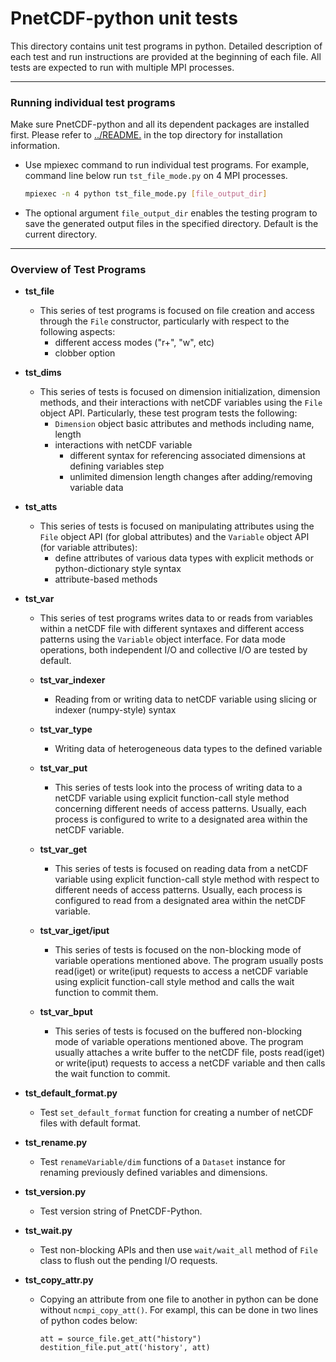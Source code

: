 # PnetCDF-python unit tests

This directory contains unit test programs in python. Detailed description of
each test and run instructions are provided at the beginning of each file. All
tests are expected to run with multiple MPI processes.

---
### Running individual test programs

Make sure PnetCDF-python and all its dependent packages are installed first.
Please refer to [../README.](../README.md) in the top directory for
installation information.

* Use mpiexec command to run individual test programs. For example, command
  line below run `tst_file_mode.py` on 4 MPI processes.
  ```sh
  mpiexec -n 4 python tst_file_mode.py [file_output_dir]
  ```
* The optional argument `file_output_dir` enables the testing program to save
  the generated output files in the specified directory. Default is the current
  directory.

---
### Overview of Test Programs

* **tst_file**
  + This series of test programs is focused on file creation and access through the
    `File` constructor, particularly with respect to the following aspects:
    * different access modes ("r+", "w", etc)
    * clobber option

* **tst_dims**
  + This series of tests is focused on dimension initialization, dimension
    methods, and their interactions with netCDF variables using the `File`
    object API. Particularly, these test program tests the following:
    * `Dimension` object basic attributes and methods including name, length
    * interactions with netCDF variable
        + different syntax for referencing associated dimensions at defining variables step
        + unlimited dimension length changes after adding/removing variable data

* **tst_atts**
  + This series of tests is focused on manipulating attributes using the `File`
    object API (for global attributes) and the `Variable` object API (for
    variable attributes):
    * define attributes of various data types with explicit methods or
      python-dictionary style syntax
    * attribute-based methods

* **tst_var**
  + This series of test programs writes data to or reads from variables within
    a netCDF file with different syntaxes and different access patterns using
    the `Variable` object interface. For data mode operations, both independent
    I/O and collective I/O are tested by default.

  + **tst_var_indexer**
    * Reading from or writing data to netCDF variable using slicing or indexer
      (numpy-style) syntax

  + **tst_var_type**
    * Writing data of heterogeneous data types to the defined variable

  + **tst_var_put**
    * This series of tests look into the process of writing data to a netCDF
      variable using explicit function-call style method concerning different
      needs of access patterns. Usually, each process is configured to write to
      a designated area within the netCDF variable.

  + **tst_var_get**
    * This series of tests is focused on reading data from a netCDF variable
      using explicit function-call style method with respect to different needs
      of access patterns. Usually, each process is configured to read from a
      designated area within the netCDF variable.

  + **tst_var_iget/iput**
    * This series of tests is focused on the non-blocking mode of variable
      operations mentioned above. The program usually posts read(iget) or
      write(iput) requests to access a netCDF variable using explicit
      function-call style method and calls the wait function to commit them.

  + **tst_var_bput**
    * This series of tests is focused on the buffered non-blocking mode of
      variable operations mentioned above. The program usually attaches a write
      buffer to the netCDF file, posts read(iget) or write(iput) requests to
      access a netCDF variable and then calls the wait function to commit.

* **tst_default_format.py**
  + Test `set_default_format` function for creating a number of netCDF files
    with default format.

* **tst_rename.py**
  + Test `renameVariable/dim` functions of a `Dataset` instance for renaming
    previously defined variables and dimensions.

* **tst_version.py**
  + Test version string of PnetCDF-Python.

* **tst_wait.py**
  + Test non-blocking APIs and then use `wait/wait_all` method of `File` class
    to flush out the pending I/O requests.

* **tst_copy_attr.py**
  + Copying an attribute from one file to another in python can be done without
    `ncmpi_copy_att()`. For exampl, this can be done in two lines of python
    codes below:
    ```
    att = source_file.get_att("history")
    destition_file.put_att('history', att)
    ```

